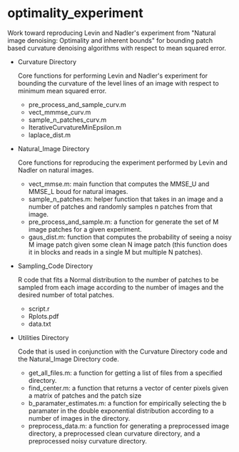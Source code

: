# optimality_experiment

Work toward reproducing Levin and Nadler's experiment from "Natural image denoising: Optimality and inherent bounds" for bounding patch based curvature denoising algorithms with respect to mean squared error.


* Curvature Directory
  
  Core functions for performing Levin and Nadler's experiment for bounding the curvature of the level lines of an image with respect to  minimum mean squared error.
  
  - pre_process_and_sample_curv.m
  - vect_mmmse_curv.m
  - sample_n_patches_curv.m
  - IterativeCurvatureMinEpsilon.m
  - laplace_dist.m

  
* Natural_Image Directory

  Core functions for reproducing the experiment performed by Levin and Nadler on natural images.
  
  - vect_mmse.m: main function that computes the MMSE_U and MMSE_L boud for natural images.
  - sample_n_patches.m: helper function that takes in an image and a number of patches and randomly samples n patches from that image.
  - pre_process_and_sample.m: a function for generate the set of M image patches for a given experiment.
  - gaus_dist.m: function that computes the probability of seeing a noisy M image patch given some clean N image patch (this function does it in blocks and reads in a single M but multiple N patches). 
 

* Sampling_Code Directory

  R code that fits a Normal distribution to the number of patches to be sampled from each image according to the number of images and the desired number of total patches.
  
  - script.r
  - Rplots.pdf
  - data.txt
  
* Utilities Directory

  Code that is used in conjunction with the Curvature Directory code and the Natural_Image Directory code. 
  
  - get_all_files.m: a function for getting a list of files from a specified directory.
  - find_center.m: a function that returns a vector of center pixels given a matrix of patches and the patch size
  - b_paramater_estimates.m: a function for empirically selecting the b paramater in the double exponential distribution according to a number of images in the directory.
  - preprocess_data.m: a function for generating a preprocessed image directory, a preprocessed clean curvature directory, and a preprocessed noisy curvature directory.
